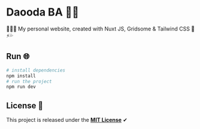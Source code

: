 # Daooda BA 🐱‍👤

👨🏽‍💻 My personal website, created with Nuxt JS, Gridsome & Tailwind CSS 💚⚡️💦

## Run 🌐

```bash
# install dependencies
npm install
# run the project
npm run dev
```

## License 🎫

This project is released under the **[MIT License](LICENSE)** ✔
